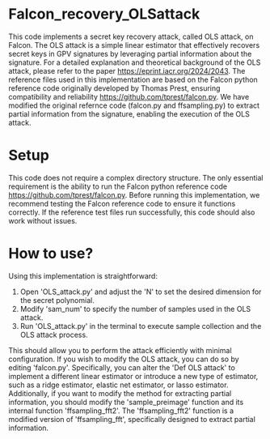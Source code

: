 # Falcon_recovery_OLSattack
This code implements a secret key recovery attack, called OLS attack, on Falcon. The OLS attack is a simple linear estimator that effectively recovers secret keys in GPV signatures by leveraging partial information about the signature. For a detailed explanation and theoretical background of the OLS attack, please refer to the paper https://eprint.iacr.org/2024/2043. The reference files used in this implementation are based on the Falcon python reference code originally developed by Thomas Prest, ensuring compatibility and reliability https://github.com/tprest/falcon.py. We have modified the original refernce code (falcon.py and ffsampling.py) to extract partial information from the signature, enabling the execution of the OLS attack.

# Setup
This code does not require a complex directory structure. The only essential requirement is the ability to run the Falcon python reference code  https://github.com/tprest/falcon.py. Before running this implementation, we recommend testing the Falcon reference code to ensure it functions correctly. If the reference test files run successfully, this code should also work without issues.

# How to use?
Using this implementation is straightforward:
1. Open 'OLS_attack.py' and adjust the 'N' to set the desired dimension for the secret polynomial. 
2. Modify 'sam_num' to specify the number of samples used in the OLS attack.
3. Run 'OLS_attack.py' in the terminal to execute sample collection and the OLS attack process.

This should allow you to perform the attack efficiently with minimal configuration. If you wish to modify the OLS attack, you can do so by editing 'falcon.py'. Specifically, you can alter the 'Def OLS attack' to implement a different linear estimator or introduce a new type of estimator, such as a ridge estimator, elastic net estimator, or lasso estimator. Additionally, if you want to modify the method for extracting partial information, you should modify the 'sample_preimage' function and its internal function 'ffsampling_fft2'. The 'ffsampling_fft2' function is a modified version of 'ffsampling_fft', specifically designed to extract partial information.

